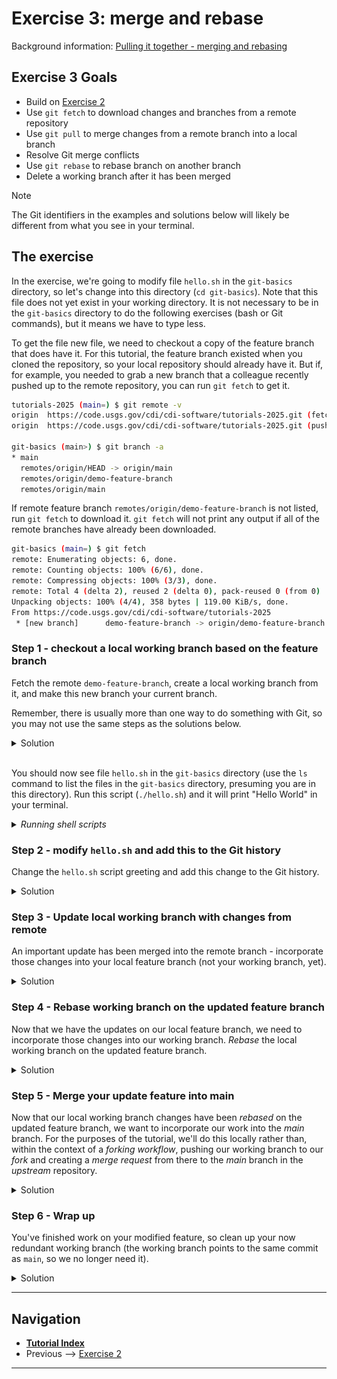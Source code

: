 # Exercise 3: merge and rebase

Background information: [Pulling it together - merging and rebasing](./merging-and-rebasing.md)

## Exercise 3 Goals

- Build on [Exercise 2](./ex2-local-branch-and-commit.md)
- Use `git fetch` to download changes and branches from a remote repository
- Use `git pull` to merge changes from a remote branch into a local branch
- Resolve Git merge conflicts
- Use `git rebase` to rebase branch on another branch
- Delete a working branch after it has been merged

> [!NOTE]
> The Git identifiers in the examples and solutions below will likely be different from what you
> see in your terminal.

## The exercise

In the exercise, we're going to modify file `hello.sh` in the `git-basics` directory, so let's
change into this directory (`cd git-basics`). Note that this file does not yet exist in your
working directory. It is not necessary to be in the `git-basics` directory to do the following
exercises (bash or Git commands), but it means we have to type less.

To get the file new file, we need to checkout a copy of the feature branch that does have it. For
this tutorial, the feature branch existed when you cloned the repository, so your local repository
should already have it. But if, for example, you needed to grab a new branch that a colleague
recently pushed up to the remote repository, you can run `git fetch` to get it.

```bash
tutorials-2025 (main=) $ git remote -v
origin  https://code.usgs.gov/cdi/cdi-software/tutorials-2025.git (fetch)
origin  https://code.usgs.gov/cdi/cdi-software/tutorials-2025.git (push)

git-basics (main>) $ git branch -a
* main
  remotes/origin/HEAD -> origin/main
  remotes/origin/demo-feature-branch
  remotes/origin/main
```

If remote feature branch `remotes/origin/demo-feature-branch` is not listed, run `git fetch` to
download it. `git fetch` will not print any output if all of the remote branches have already been
downloaded.

```bash
git-basics (main=) $ git fetch
remote: Enumerating objects: 6, done.
remote: Counting objects: 100% (6/6), done.
remote: Compressing objects: 100% (3/3), done.
remote: Total 4 (delta 2), reused 2 (delta 0), pack-reused 0 (from 0)
Unpacking objects: 100% (4/4), 358 bytes | 119.00 KiB/s, done.
From https://code.usgs.gov/cdi/cdi-software/tutorials-2025
 * [new branch]      demo-feature-branch -> origin/demo-feature-branch
```

### Step 1 - checkout a local working branch based on the feature branch

Fetch the remote `demo-feature-branch`, create a local working branch from it, and make this new
branch your current branch.

Remember, there is usually more than one way to do something with Git, so you may not use the same
steps as the solutions below.

<details><summary>Solution</summary>

```shell
git-basics (main=) $ git fetch origin demo-feature-branch:demo-feature-branch 
From https://code.usgs.gov/cdi/cdi-software/tutorials-2025
 * [new branch]      demo-feature-branch -> demo-feature-branch

git-basics (main=) $ git switch demo-feature-branch
Switched to branch 'demo-feature-branch'

git-basics (demo-feature-branch) $ git switch -c modify-feature-branch
Switched to a new branch 'modify-feature-branch'

git-basics (modify-feature-branch) $ git branch -a -v
  demo-feature-branch                a56954d add hello script
  main                               784fad6 Merge branch 'update-figs' into 'main'
* modify-feature-branch              a56954d add hello script
  remotes/origin/HEAD                -> origin/main
  remotes/origin/demo-feature-branch a56954d add hello script
  remotes/origin/main                784fad6 Merge branch 'update-figs' into 'main'
```

> [!NOTE]
> The `:` in the `git fetch` command (`SRC:DEST`) allows you to specify both the source branch and
> the destination branch. In the example above, Git finds the remote branch named
> `demo-feature-branch` and creates a local branch named `demo-feature-branch`.

</details><br>

You should now see file `hello.sh` in the `git-basics` directory (use the `ls` command to list the
files in the `git-basics` directory, presuming you are in this directory). Run this script
(`./hello.sh`) and it will print "Hello World" in your terminal.

*<details><summary>Running shell scripts</summary>*

> [!NOTE]
> To run a shell script in bash, a script file can be made *executable* by running the command
> `chmod +x hello.sh`. Then run it by specifying the path to the script file which, if it is in your
> working directory, means prepending "./" to the filename:
>
> ```bash
> git-basics (modify-feature-branch=) $ ./hello.sh 
> Hello World
> ```

</details>

### Step 2 - modify `hello.sh` and add this to the Git history

Change the `hello.sh` script greeting and add this change to the Git history.

<details><summary>Solution</summary>

In your favorite editor, change the greeting, e.g. "Hello Earth", and save the file. File
`hello.sh` is now *modified* (`git status`) and we can see the changes with `git diff`. To include
this change in the Git history, we need to *staged* (`git add`) the file before we *commit*
(`git commit -m '...'`) the changes.

```bash
git-basics (modified-feature-branch *=) $ sed -i '' 's/World/Shire/' hello.sh

git-basics (modified-feature-branch *=) $ git status
On branch modified-feature-branch
Your branch is up to date with 'origin/demo-feature-branch'.

Changes not staged for commit:
  (use "git add <file>..." to update what will be committed)
  (use "git restore <file>..." to discard changes in working directory)
        modified:   hello.sh

no changes added to commit (use "git add" and/or "git commit -a")

git-basics (modified-feature-branch *=) $ git diff
diff --git a/git-basics/hello.sh b/git-basics/hello.sh
index 23bf47c..1b0c314 100755
--- a/git-basics/hello.sh
+++ b/git-basics/hello.sh
@@ -1,3 +1,3 @@
 #!/bin/bash
 
-echo "Hello World"
+echo "Hello Shire"

git-basics (modified-feature-branch *=) $ git add hello.sh

git-basics (modified-feature-branch +=) $ git commit -m 'greet the Shire!'
[modified-feature-branch b9e4413] greet the earth
 1 file changed, 1 insertion(+), 1 deletion(-)

git-basics (modified-feature-branch>) $ git status
On branch modified-feature-branch
Your branch is ahead of 'origin/demo-feature-branch' by 1 commit.
  (use "git push" to publish your local commits)

nothing to commit, working tree clean

git-basics (modify-feature-branch) $ git blame hello.sh
a56954d5 (Jason Altekruse 2025-06-04 15:36:46 -0600 1) #!/bin/bash
a56954d5 (Jason Altekruse 2025-06-04 15:36:46 -0600 2) 
5c2957db (Frodo           2025-06-05 11:28:40 -0600 3) echo "Hello Shire"
```

</details>

### Step 3 - Update local working branch with changes from remote

An important update has been merged into the remote branch - incorporate those changes into your
local feature branch (not your working branch, yet).

<details><summary>Solution</summary>

First we need to switch to the local `demo-feature-branch` and then *pull* down the changes from
the remote branch with `git pull`. In this case, since we don't need to pull from the *main*
(default) branch, we also need to specify the *remote* and target *

```shell
git-basics (modify-feature-branch) $ git switch demo-feature-branch
Switched to branch 'demo-feature-branch'

git-basics (demo-feature-branch) $ git pull origin demo-feature-branch 
From https://code.usgs.gov/cdi/cdi-software/tutorials-2025
 * branch            demo-feature-branch -> FETCH_HEAD
Updating a56954d..e665ffe
Fast-forward
 git-basics/hello.sh | 5 ++++-
 1 file changed, 4 insertions(+), 1 deletion(-)

git-basics (demo-feature-branch) $ ./hello.sh 
Hello Middle Earth
```

</details>

### Step 4 - Rebase working branch on the updated feature branch

Now that we have the updates on our local feature branch, we need to incorporate those changes into
our working branch. *Rebase* the local working branch on the updated feature branch.

<details><summary>Solution</summary>

```shell
git-basics (demo-feature-branch) $ git switch modify-feature-branch
Switched to branch 'modify-feature-branch'

git-basics (modify-feature-branch) $ git rebase demo-feature-branch 
Auto-merging git-basics/hello.sh
CONFLICT (content): Merge conflict in git-basics/hello.sh
error: could not apply b36f6f2... greet the Shire!
hint: Resolve all conflicts manually, mark them as resolved with
hint: "git add/rm <conflicted_files>", then run "git rebase --continue".
hint: You can instead skip this commit: run "git rebase --skip".
hint: To abort and get back to the state before "git rebase", run "git rebase --abort".
Could not apply b36f6f2... greet the Shire!

git-basics (modify-feature-branch *+|REBASE-i 1/1) $ git status
interactive rebase in progress; onto 20b3a24
Last command done (1 command done):
   pick b36f6f2 greet the Shire!
No commands remaining.
You are currently rebasing branch 'modify-feature-branch' on '20b3a24'.
  (fix conflicts and then run "git rebase --continue")
  (use "git rebase --skip" to skip this patch)
  (use "git rebase --abort" to check out the original branch)

Unmerged paths:
  (use "git restore --staged <file>..." to unstage)
  (use "git add <file>..." to mark resolution)
        both modified:   hello.sh

no changes added to commit (use "git add" and/or "git commit -a")
```

We've hit a merge conflict when our *rebase* tried to apply our working branch commit because Git
can't tell how to apply it to the updated feature branch. If we print the contents of `hello.sh`
using the shell command `cat`, we see that the *rebase* operation adds the conflicting lines to the
file:

```shell
git-basics (modify-feature-branch *+|REBASE-i 1/1) $ cat hello.sh 
#!/bin/bash

<<<<<<< HEAD
# Greet first argument to script, defualt to "Middle Earth" if none specified

echo "Hello ${1:-Middle Earth}"
=======
echo "Hello Shire"
>>>>>>> b36f6f2 (greet the Shire!)
```

The "current change", between lines `<<<<<<< HEAD` and `=======`, shows the lines from the updated
feature branch. The "incoming change", between lines `=======` and
`>>>>>>> ...` (the end of the line will include your commit ID and message), shows the changes on
your local working branch. We need to manually edit this file in an editor to tell Git how to
apply our change. VSCode can display the conflicted file with links to accept the current change,
the incoming change, or both (red box in the figure below). Or we can manually edit the file to
resolve the conflict.

![Merge conflict in VSCode](./img/vscode-merge-conflict.png)

Once we resolve the conflict by changing the default greeting to our own, we follow the
instructions in the `git rebase` output, which say to *add* the resolved file and then running
`git rebase --continue`. The latter will prompt you to modify the message for the conflicted
commit if you'd like.

```shell
git-basics (modify-feature-branch *+|REBASE-i 1/1) $ cat hello.sh 
#!/bin/bash

# Greet first argument to script, defualt to "Middle Earth" if none specified

echo "Hello ${1:-Shire}"

git-basics (modify-feature-branch *+|REBASE-i 1/1) $ git add hello.sh

git-basics (modify-feature-branch +|REBASE-i 1/1) $ git status
interactive rebase in progress; onto 20b3a24
Last command done (1 command done):
   pick b36f6f2 greet the Shire!
No commands remaining.
You are currently rebasing branch 'modify-feature-branch' on '20b3a24'.
  (all conflicts fixed: run "git rebase --continue")

Changes to be committed:
  (use "git restore --staged <file>..." to unstage)
        modified:   hello.sh


git-basics (modify-feature-branch +|REBASE-i 1/1) $ git rebase --continue
[detached HEAD 5641136] greet the Shire! by default
 1 file changed, 1 insertion(+), 1 deletion(-)
Successfully rebased and updated refs/heads/modify-feature-branch.
```

You can see who last edited each line of `hello.sh` with `git blame hello.sh`:

```shell
git-basics (modify-feature-branch) $ git blame hello.sh
916670d8 (Bilbo   2025-06-05 17:33:20 -0600 1) #!/bin/bash
916670d8 (Bilbo   2025-06-05 17:33:20 -0600 2) 
f1bcd57f (Gandalf 2025-06-05 17:33:46 -0600 3) # Greet first argument to script, defualt to "Middle Earth" if none specified
f1bcd57f (Gandalf 2025-06-05 17:33:46 -0600 4) 
56411366 (Frodo   2025-06-05 17:37:31 -0600 5) echo "Hello ${1:-Shire}"
```

</details>

### Step 5 - Merge your update feature into main

Now that our local working branch changes have been *rebased* on the updated feature branch, we
want to incorporate our work into the *main* branch. For the purposes of the tutorial, we'll do
this locally rather than, within the context of a *forking workflow*, pushing our working branch
to our *fork* and creating a *merge request* from there to the *main* branch in the *upstream*
repository.

<details><summary>Solution</summary>

```shell
git-basics (modify-feature-branch) $ git switch main
Switched to branch 'main'
Your branch is up to date with 'origin/main'.

git-basics (main=) $ git merge modify-feature-branch 
Updating 784fad6..5641136
Fast-forward
 git-basics/hello.sh | 5 +++++
 1 file changed, 5 insertions(+)
 create mode 100755 git-basics/hello.sh

git-basics (main>) $ ./hello.sh 
Hello Shire

git-basics (main>) $ ./hello.sh "Baggins, Took, and Brandybuck"
Hello Baggins, Took, and Brandybuck
```

</details>

### Step 6 - Wrap up

You've finished work on your modified feature, so clean up your now redundant working branch (the
working branch points to the same commit as `main`, so we no longer need it).

<details><summary>Solution</summary>

```shell
git-basics (main>) $ git branch -a -v
  demo-feature-branch                20b3a24 Merge branch 'demo-feature-branch' into 'demo-feature-branch'
* main                               5641136 [ahead 4] greet the Shire! by default
  modify-feature-branch              5641136 greet the Shire! by default
  remotes/origin/HEAD                -> origin/main
  remotes/origin/demo-feature-branch 20b3a24 Merge branch 'demo-feature-branch' into 'demo-feature-branch'
  remotes/origin/main                784fad6 Merge branch 'update-figs' into 'main'

git-basics (main>) $ git branch -d modify-feature-branch 
Deleted branch modify-feature-branch (was 5641136).
```

If you're working within a *forking workflow* and your *merge request* (GitLab) or *pull request*
(GitHub) has been merged, your working branch on your fork can also be deleted (there is often an
option to delete the remote branch when the *merge/pull request* is merged), update your local
repository to reflect the deleted remote branch with `git fetch --all --prune`.

</details>

---

## Navigation

- [**Tutorial Index**](./README.md#tutorial-outline)
- Previous --> [Exercise 2](./ex2-local-branch-and-commit.md)

---
